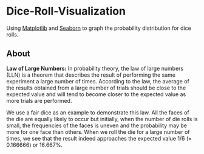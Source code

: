 # Dice-Roll-Visualization

Using [Matplotlib](https://matplotlib.org/) and [Seaborn](https://seaborn.pydata.org/) to graph the probability distribution for dice rolls.

## About

**Law of Large Numbers:** In probability theory, the law of large numbers (LLN) is a theorem that describes the result of performing the same experiment a large number of times. According to the law, the average of the results obtained from a large number of trials should be close to the expected value and will tend to become closer to the expected value as more trials are performed.<br>

We use a fair dice as an example to demonstrate this law. All the faces of the die are equally likely to occur but initially, when the number of die rolls is small, the frequencies of the faces is uneven and the probability may be more for one face than others.
When we roll the die for a large number of times, we see that the result indeed approaches the expected value 1/6 (= 0.166666) or 16.667%.